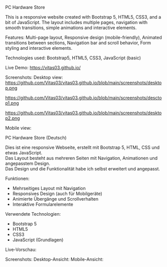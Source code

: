PC Hardware Store 

This is a responsive website created with Bootstrap 5, HTML5, CSS3, and a bit of JavaScript.
The layout includes multiple pages, navigation with smooth transitions, simple animations and interactive elements.

Features:
Multi-page layout, Responsive design (mobile-friendly), Animated transitions between sections, Navigation bar and scroll behavior, Form styling and interactive elements.

Technologies used:
Bootstrap5, HTML5, CSS3, JavaScript (basic)

Live Demo: https://vitas03.github.io/

Screenshots:
Desktop view:
https://github.com/Vitas03/vitas03.github.io/blob/main/screenshots/desktop.png 

https://github.com/Vitas03/vitas03.github.io/blob/main/screenshots/desctop1.png

https://github.com/Vitas03/vitas03.github.io/blob/main/screenshots/desktop2.png

Mobile view:

PC Hardware Store (Deutsch)

Dies ist eine responsive Webseite, erstellt mit Bootstrap 5, HTML, CSS und etwas JavaScript.  
Das Layout besteht aus mehreren Seiten mit Navigation, Animationen und angepasstem Design.  
Das Design und die Funktionalität habe ich selbst erweitert und angepasst.

Funktionen:
- Mehrseitiges Layout mit Navigation
- Responsives Design (auch für Mobilgeräte)
- Animierte Übergänge und Scrollverhalten
- Interaktive Formularelemente

Verwendete Technologien:
- Bootstrap 5
- HTML5
- CSS3
- JavaScript (Grundlagen)

Live-Vorschau:  

Screenshots:
Desktop-Ansicht:
Mobile-Ansicht:



